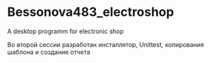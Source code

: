 # Bessonova483_electroshop
A desktop programm for electronic shop

Во второй сессии разработан инсталлятор, Unittest, копирования шаблона и создание отчета
